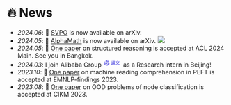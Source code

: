 # 🔥 News
- *2024.06*: 📝 [SVPO](https://arxiv.org/abs/2406.10858) is now available on arXiv.
- *2024.05*: 📝 [AlphaMath](https://arxiv.org/abs/2405.03553) is now available on arXiv. [![](https://img.shields.io/github/stars/MARIO-Math-Reasoning/Super_MARIO?style=social&label=Code+Stars)](https://github.com/MARIO-Math-Reasoning/Super_MARIO)
- *2024.05*: 🎉 [One paper](https://arxiv.org/pdf/2401.13246) on structured reasoning is accepted at ACL 2024 Main. See you in Bangkok.
- *2024.03*: I join Alibaba Group <img src='../../images/tongyi.png' style='width: 3em;'> as a Research intern in Beijing!
- *2023.10*: 🎉 [One paper](https://aclanthology.org/2023.findings-emnlp.343/) on machine reading comprehension in PEFT is accepted at EMNLP-findings 2023.
- *2023.08*: 🎉 [One paper](https://dl.acm.org/doi/10.1145/3583780.3614804) on OOD problems of node classification is accepted at CIKM 2023.

